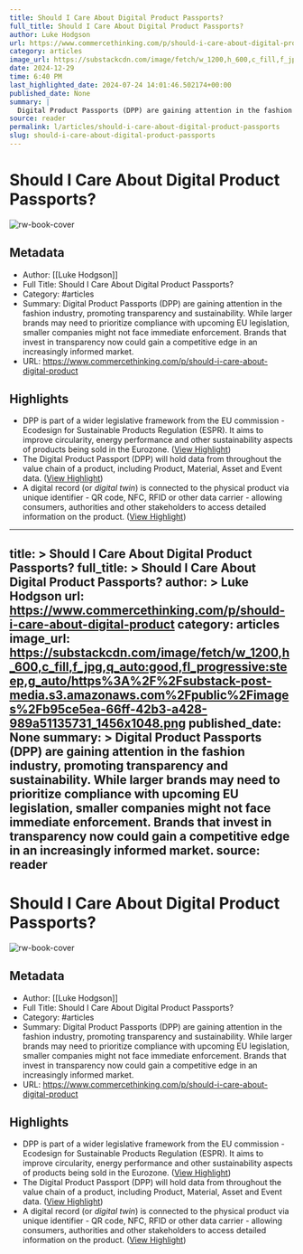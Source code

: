```yaml
---
title: Should I Care About Digital Product Passports?
full_title: Should I Care About Digital Product Passports?
author: Luke Hodgson
url: https://www.commercethinking.com/p/should-i-care-about-digital-product
category: articles
image_url: https://substackcdn.com/image/fetch/w_1200,h_600,c_fill,f_jpg,q_auto:good,fl_progressive:steep,g_auto/https%3A%2F%2Fsubstack-post-media.s3.amazonaws.com%2Fpublic%2Fimages%2Fb95ce5ea-66ff-42b3-a428-989a51135731_1456x1048.png
date: 2024-12-29
time: 6:40 PM
last_highlighted_date: 2024-07-24 14:01:46.502174+00:00
published_date: None
summary: |
  Digital Product Passports (DPP) are gaining attention in the fashion industry, promoting transparency and sustainability. While larger brands may need to prioritize compliance with upcoming EU legislation, smaller companies might not face immediate enforcement. Brands that invest in transparency now could gain a competitive edge in an increasingly informed market.
source: reader
permalink: l/articles/should-i-care-about-digital-product-passports
slug: should-i-care-about-digital-product-passports
---
```

# Should I Care About Digital Product Passports?

![rw-book-cover](https://substackcdn.com/image/fetch/w_1200,h_600,c_fill,f_jpg,q_auto:good,fl_progressive:steep,g_auto/https%3A%2F%2Fsubstack-post-media.s3.amazonaws.com%2Fpublic%2Fimages%2Fb95ce5ea-66ff-42b3-a428-989a51135731_1456x1048.png)

## Metadata
- Author: [[Luke Hodgson]]
- Full Title: Should I Care About Digital Product Passports?
- Category: #articles
- Summary: Digital Product Passports (DPP) are gaining attention in the fashion industry, promoting transparency and sustainability. While larger brands may need to prioritize compliance with upcoming EU legislation, smaller companies might not face immediate enforcement. Brands that invest in transparency now could gain a competitive edge in an increasingly informed market.
- URL: https://www.commercethinking.com/p/should-i-care-about-digital-product

## Highlights
- DPP is part of a wider legislative framework from the EU commission - Ecodesign for Sustainable Products Regulation (ESPR). It aims to improve circularity, energy performance and other sustainability aspects of products being sold in the Eurozone. ([View Highlight](https://read.readwise.io/read/01j3jgr3rtf9haz0nnj4nqzfxq))
- The Digital Product Passport (DPP) will hold data from throughout the value chain of a product, including Product, Material, Asset and Event data. ([View Highlight](https://read.readwise.io/read/01j3jgren88nftr0atn82mhmzr))
- A digital record (or *digital twin*) is connected to the physical product via unique identifier - QR code, NFC, RFID or other data carrier - allowing consumers, authorities and other stakeholders to access detailed information on the product. ([View Highlight](https://read.readwise.io/read/01j3jgrjf1sf1h9d1jcntejg6w))


---
title: >
  Should I Care About Digital Product Passports?
full_title: >
  Should I Care About Digital Product Passports?
author: >
  Luke Hodgson
url: https://www.commercethinking.com/p/should-i-care-about-digital-product
category: articles
image_url: https://substackcdn.com/image/fetch/w_1200,h_600,c_fill,f_jpg,q_auto:good,fl_progressive:steep,g_auto/https%3A%2F%2Fsubstack-post-media.s3.amazonaws.com%2Fpublic%2Fimages%2Fb95ce5ea-66ff-42b3-a428-989a51135731_1456x1048.png
published_date: None
summary: >
  Digital Product Passports (DPP) are gaining attention in the fashion industry, promoting transparency and sustainability. While larger brands may need to prioritize compliance with upcoming EU legislation, smaller companies might not face immediate enforcement. Brands that invest in transparency now could gain a competitive edge in an increasingly informed market.
source: reader
---
# Should I Care About Digital Product Passports?

![rw-book-cover](https://substackcdn.com/image/fetch/w_1200,h_600,c_fill,f_jpg,q_auto:good,fl_progressive:steep,g_auto/https%3A%2F%2Fsubstack-post-media.s3.amazonaws.com%2Fpublic%2Fimages%2Fb95ce5ea-66ff-42b3-a428-989a51135731_1456x1048.png)

## Metadata
- Author: [[Luke Hodgson]]
- Full Title: Should I Care About Digital Product Passports?
- Category: #articles
- Summary: Digital Product Passports (DPP) are gaining attention in the fashion industry, promoting transparency and sustainability. While larger brands may need to prioritize compliance with upcoming EU legislation, smaller companies might not face immediate enforcement. Brands that invest in transparency now could gain a competitive edge in an increasingly informed market.
- URL: https://www.commercethinking.com/p/should-i-care-about-digital-product

## Highlights
- DPP is part of a wider legislative framework from the EU commission - Ecodesign for Sustainable Products Regulation (ESPR). It aims to improve circularity, energy performance and other sustainability aspects of products being sold in the Eurozone. ([View Highlight](https://read.readwise.io/read/01j3jgr3rtf9haz0nnj4nqzfxq))
- The Digital Product Passport (DPP) will hold data from throughout the value chain of a product, including Product, Material, Asset and Event data. ([View Highlight](https://read.readwise.io/read/01j3jgren88nftr0atn82mhmzr))
- A digital record (or *digital twin*) is connected to the physical product via unique identifier - QR code, NFC, RFID or other data carrier - allowing consumers, authorities and other stakeholders to access detailed information on the product. ([View Highlight](https://read.readwise.io/read/01j3jgrjf1sf1h9d1jcntejg6w))


